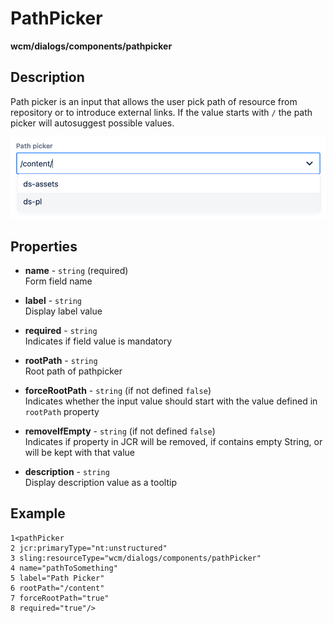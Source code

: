 # PathPicker

**wcm/dialogs/components/pathpicker**

## Description

Path picker is an input that allows the user pick path of resource from repository or to introduce external links. If the value starts with `/` the path picker will autosuggest possible values.

![PathPicker](pathpicker.png)

## Properties

- **name** -  `string` (required)  
    Form field name

- **label** - `string`  
    Display label value

- **required** - `string`  
    Indicates if field value is mandatory

- **rootPath** - `string`  
    Root path of pathpicker

- **forceRootPath** - `string` (if not defined `false`)  
    Indicates whether the input value should start with the value defined in `rootPath` property

- **removeIfEmpty** - `string` (if not defined `false`)  
    Indicates if property in JCR will be removed, if contains empty String, or will be kept with that value

- **description** - `string`  
    Display description value as a tooltip

## Example

```
1<pathPicker 
2 jcr:primaryType="nt:unstructured" 
3 sling:resourceType="wcm/dialogs/components/pathPicker" 
4 name="pathToSomething" 
5 label="Path Picker" 
6 rootPath="/content" 
7 forceRootPath="true" 
8 required="true"/>
```
